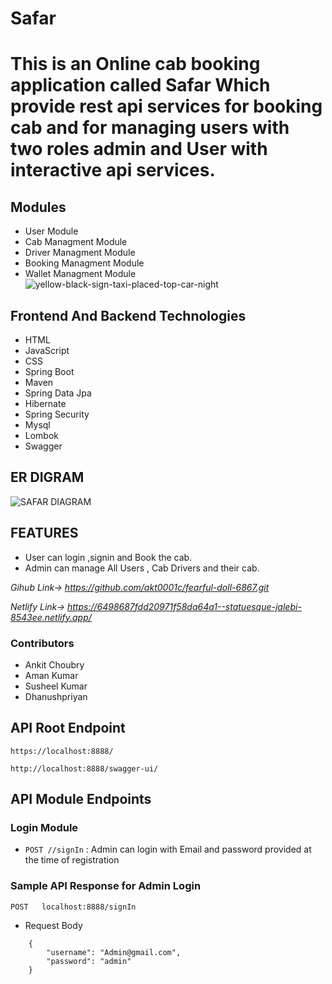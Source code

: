 # Safar
# This is an Online cab booking application called Safar Which provide rest api services for booking cab and for managing users with two roles admin and User with interactive api services.
## Modules
 - User Module
 - Cab Managment Module
 - Driver Managment Module
 - Booking Managment Module
 - Wallet Managment Module
![yellow-black-sign-taxi-placed-top-car-night](https://github.com/akt0001c/fearful-doll-6867/assets/110126989/a5a4a01a-7dfa-4f08-8ad1-09217e88c833)

## Frontend And Backend Technologies
- HTML
- JavaScript
- CSS
- Spring Boot
- Maven
- Spring Data Jpa
- Hibernate
- Spring Security
- Mysql
- Lombok
- Swagger


## ER DIGRAM
 ![SAFAR DIAGRAM](https://github.com/akt0001c/fearful-doll-6867/assets/115461689/59fbdd3b-f22e-41c7-87c2-faf1d330cf34)
  
  
## FEATURES
 - User can login ,signin and Book the cab.
 - Admin can manage All Users , Cab Drivers and their cab.
 
  *Gihub Link-> https://github.com/akt0001c/fearful-doll-6867.git*
  
  *Netlify Link-> https://6498687fdd20971f58da64a1--statuesque-jalebi-8543ee.netlify.app/*
  
### Contributors
- Ankit Choubry
- Aman Kumar
- Susheel Kumar
- Dhanushpriyan


 


## API Root Endpoint

`https://localhost:8888/`

`http://localhost:8888/swagger-ui/`


## API Module Endpoints

### Login Module

* `POST //signIn` : Admin can login with Email and password provided at the time of registration






### Sample API Response for Admin Login

`POST   localhost:8888/signIn`

* Request Body

```
    {
        "username": "Admin@gmail.com",
        "password": "admin"
    }

```







